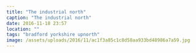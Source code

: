 ```yaml
---
title: "The industrial north"
caption: "The industrial north"
date: 2016-11-18 23:57
location: ""
tags: "bradford yorkshire upnorth"
image: /assets/uploads/2016/11/ac1f3a85c1c8d58aa933bd48986a7a59.jpg
---
```

